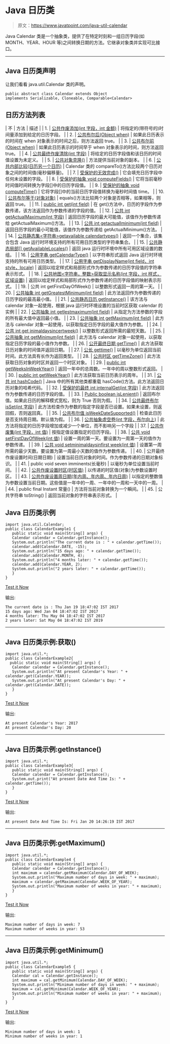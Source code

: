 # Java 日历类

> 原文：<https://www.javatpoint.com/java-util-calendar>

Java Calendar 类是一个抽象类，提供了在特定时刻和一组日历字段(如 MONTH、YEAR、HOUR 等)之间转换日期的方法。它继承对象类并实现可比接口。

* * *

## Java 日历类声明

让我们看看 java.util.Calendar 类的声明。

```
public abstract class Calendar extends Object 
implements Serializable, Cloneable, Comparable<Calendar>

```

## 日历方法列表

| 不 | 方法 | 描述 |
| 1. | [公共作废添加(int 字段，int 金额)](post/java-calendar-add-method) | 将指定的(带符号的)时间量添加到给定的日历字段。 |
| 2. | [公共布尔后(Object when)](post/java-calendar-after-method) | 如果此日历表示的时间在 when 对象表示的时间之后，则方法返回 true。 |
| 3. | [公共布尔前(Object when)](post/java-calendar-before-method) | 如果此日历表示的时间早于 when 对象表示的时间，则方法返回 true。 |
| 4. | [公共最终作废清除(int 字段)](post/java-calendar-clear-method) | 将给定的日历字段值和该日历的时间值设置为未定义。 |
| 5. | [公共对象克隆()](post/java-calendar-clone-method) | 方法提供当前对象的副本。 |
| 6. | [公共内部比较(日历另一个日历)](post/java-calendar-compareto-method) | Calendar 类的 compareTo()方法比较两个日历对象之间的时间值(毫秒偏移量)。 |
| 7. | [受保护的无效完成()](post/java-calendar-complete-method) | 它会填充日历字段中任何未设置的字段。 |
| 8. | [受保护的抽象 void computeFields()](post/java-calendar-computefields-method) | 它将当前毫秒时间值时间转换为字段[]中的日历字段值。 |
| 9. | [受保护的抽象 void computeTime()](post/java-calendar-computetime-method) | 它将字段[]中的当前日历字段值转换为毫秒时间值 time。 |
| 10. | [公共布尔等于(对象对象)](post/java-calendar-equals-method) | equals()方法比较两个对象是否相等，如果相等，则返回 true。 |
| 11. | [public int get(int field)](post/java-calendar-get-method) | 在 get()方法中，日历的字段作为参数传递，该方法返回作为参数传递的字段的值。 |
| 12. | [公共 int getActualMaximum(int 字段)](post/java-calendar-getactualmaximum-method) | 返回日历字段的最大可能值，该值作为参数传递给 getActualMaximum()方法。 |
| 13. | [公共 int getactuallminimum(int field)](post/java-calendar-getactualminimum-method) | 返回日历字段的最小可能值，该值作为参数传递给 getActualMinimum()方法。 |
| 14. | [公共静态集<字符串>getavailable calendartypes()](post/java-calendar-getavailablecalendartypes-method) | 返回一个集合，该集合包含 Java 运行时环境支持的所有可用日历类型的字符串集合。 |
| 15. | [公共静态局部[] getAvailableLocales()](post/java-calendar-getavailablelocales-method) | 返回 java 运行时环境中所有可用区域设置的数组。 |
| 16. | [公用字串 getCalendarType()](post/java-calendar-getcalendartype-method) | 以字符串形式返回 Java 运行时环境支持的所有可用日历类型。 |
| 17. | [公用字串 getDisplayName(int field，int style，locale)](post/java-calendar-getdisplayname-method) | 返回以给定样式和局部形式作为参数传递的日历字段值的字符串表示形式。 |
| 18. | [公共地图<字符串，整数>获取显示名称(int 字段，int 样式，区域设置)](post/java-calendar-getdisplayname-method) | 返回以给定样式和局部形式作为参数传递的日历字段值的映射表示形式。 |
| 19. | 公共 int getFirstDayOfWeek() | 以整数形式返回一周的第一天。 |
| 20. | [公共抽象 int getGreatestMinimum(int field)](post/java-calendar-getgreatestminimum-method) | 此方法返回作为参数传递的日历字段的最高最小值。 |
| 21. | [公共静态日历 getInstance()](post/java-calendar-getinstance-method) | 该方法与 calendar 对象一起使用，根据 java 运行时环境设置的当前时区获取 calendar 的实例 |
| 22. | [公共抽象 int getlestmaximum(int field)](post/java-calendar-getleastmaximum-method) | 从指定为方法参数的字段的所有最大值中返回最小值。 |
| 23. | [公共抽象 int getMaximum(int field)](post/java-calendar-getmaximum-method) | 此方法与 calendar 对象一起使用，以获取指定日历字段的最大值作为参数。 |
| 24. | [公共 int get inimaldaysincertweek()](post/java-calendar-getminimaldaysinfirstweek-method) | 以整数形式返回所需的最短天数。 |
| 25. | [公共抽象 int getMinimum(int field)](post/java-calendar-getminimum-method) | 此方法与 calendar 对象一起使用，以获取指定日历字段的最小值作为参数。 |
| 26. | [公开最终日期 getTime()](post/java-calendar-gettime-method) | 此方法获取日历对象的时间值并返回日期。 |
| 27. | [公长 gettime()](post/java-calendar-gettimeinmillis-method) | 以毫秒为单位返回当前时间。此方法具有长作为返回类型。 |
| 28. | [公共时区 getTimeZone()](post/java-calendar-gettimezone-method) | 此方法获取日历对象的时区并返回一个时区对象。 |
| 29. | [public int getWeeksInWeekYear()](post/java-calendar-getweeksinweekyear-method) | 返回一年中的总周数。一年中的周以整数形式返回。 |
| 30. | [public int getWeekYear()](post/java-calendar-getweekyear-method) | 此方法获取当前日历表示的周年。 |
| 31. | [公共 int hashCode()](post/java-calendar-hashcode-method) | Java 中的所有其他类都重载 hasCode()方法。此方法返回日历对象的哈希代码。 |
| 32. | [受保护的最终 int internalGet(int 字段)](post/java-calendar-internalget-method) | 此方法返回作为参数传递的日历字段的值。 |
| 33. | [Public boolean isLenient()](post/java-calendar-islenient-method) | 返回布尔值。如果此日历的解释模式宽松，则为 True 否则为假。 |
| 34. | [公共最终布尔 isSet(int 字段)](post/java-calendar-isset-method) | 此方法检查作为参数的指定字段是否已设置。如果未设置，则返回假，否则返回真。 |
| 35. | [公共布尔值 isWeekDateSupported()](post/java-calendar-isweekdatesupported-method) | 检查此日历是否支持周日期。默认值为假。 |
| 36. | [公共抽象虚空卷(int 字段，布尔向上)](post/java-calendar-roll-method) | 此方法将指定的日历字段增加或减少一个单位，而不影响另一个字段 |
| 37. | [公共作废集(int 字段，int 值)](post/java-calendar-set-method) | 按指定值设置指定的日历字段。 |
| 38. | [公共 void setFirstDayOfWeek(int 值)](post/java-calendar-setfirstdayofweek-method) | 设置一周的第一天。要设置为一周第一天的值作为参数传递。 |
| 39. | [公共 void setminimaldaysinfirst week(int 值)](post/java-calendar-setminimaldaysinfirstweek-method) | 设置第一周所需的最少天数。要设置为第一周最小天数的值作为参数传递。 |
| 40. | 公开最终作废设置时间(日期日期) | 设置当前日历对象的时间。作为参数传递的日期对象标识。 |
| 41. | public void seven imminents(长毫秒) | 以毫秒为单位设置当前时间。 |
| 42. | [公共作废设置时区(时区值)](post/java-calendar-settimzone-method) | 以传递的时区值(对象)为参数设置时区。 |
| 43. | [公共作废设置周日期(年内周、年内周、年内日周)](post/java-calendar-setweekdate-method) | 以指定的整数值为参数设置当前日期。这些值是一年中的一周、一年中的一周和一天中的一周。 |
| 44. | public final Instant 常量() | 方法将当前对象转换为一个瞬间。 |
| 45. | 公共字符串 toString() | 返回当前对象的字符串表示形式。 |

## Java 日历类示例

```
import java.util.Calendar;
public class CalendarExample1 {
   public static void main(String[] args) {
   Calendar calendar = Calendar.getInstance();
   System.out.println("The current date is : " + calendar.getTime());
   calendar.add(Calendar.DATE, -15);
   System.out.println("15 days ago: " + calendar.getTime());
   calendar.add(Calendar.MONTH, 4);
   System.out.println("4 months later: " + calendar.getTime());
   calendar.add(Calendar.YEAR, 2);
   System.out.println("2 years later: " + calendar.getTime());
   }
}

```

[Test it Now](https://compiler.javatpoint.com/opr/test.jsp?filename=CalendarExample1)

输出:

```
The current date is : Thu Jan 19 18:47:02 IST 2017
15 days ago: Wed Jan 04 18:47:02 IST 2017
4 months later: Thu May 04 18:47:02 IST 2017
2 years later: Sat May 04 18:47:02 IST 2019

```

* * *

## Java 日历类示例:获取()

```
import java.util.*;
public class CalendarExample2{
  public static void main(String[] args) {
   Calendar calendar = Calendar.getInstance();
   System.out.println("At present Calendar's Year: " + calendar.get(Calendar.YEAR));
   System.out.println("At present Calendar's Day: " + calendar.get(Calendar.DATE));
   }
}

```

[Test it Now](https://compiler.javatpoint.com/opr/test.jsp?filename=CalendarExample2)

输出:

```
At present Calendar's Year: 2017
At present Calendar's Day: 20

```

* * *

## Java 日历类示例:getInstance()

```
import java.util.*;
public class CalendarExample3{
   public static void main(String[] args) {
   Calendar calendar = Calendar.getInstance();
   System.out.print("At present Date And Time Is: " + calendar.getTime());
   }
}

```

[Test it Now](https://compiler.javatpoint.com/opr/test.jsp?filename=CalendarExample3)

输出:

```
At present Date And Time Is: Fri Jan 20 14:26:19 IST 2017

```

* * *

## Java 日历类示例:getMaximum()

```
import java.util.*;
public class CalendarExample4 {
   public static void main(String[] args) {
   Calendar calendar = Calendar.getInstance();
   int maximum = calendar.getMaximum(Calendar.DAY_OF_WEEK);
   System.out.println("Maximum number of days in week: " + maximum);
   maximum = calendar.getMaximum(Calendar.WEEK_OF_YEAR);
   System.out.println("Maximum number of weeks in year: " + maximum);
   }
}

```

[Test it Now](https://compiler.javatpoint.com/opr/test.jsp?filename=CalendarExample4)

输出:

```
Maximum number of days in week: 7
Maximum number of weeks in year: 53

```

* * *

## Java 日历类示例:getMinimum()

```
import java.util.*;
public class CalendarExample5 {
   public static void main(String[] args) {
   Calendar cal = Calendar.getInstance();
   int maximum = cal.getMinimum(Calendar.DAY_OF_WEEK);
   System.out.println("Minimum number of days in week: " + maximum);
   maximum = cal.getMinimum(Calendar.WEEK_OF_YEAR);
   System.out.println("Minimum number of weeks in year: " + maximum);
   }
}

```

[Test it Now](https://compiler.javatpoint.com/opr/test.jsp?filename=CalendarExample5)

输出:

```
Minimum number of days in week: 1
Minimum number of weeks in year: 1

```